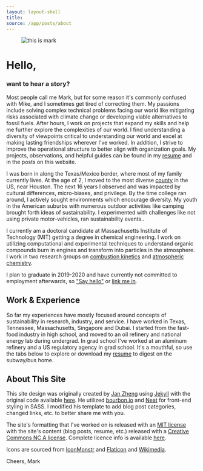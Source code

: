 ```yaml
---
layout: layout-shell
title: 
source: /app/posts/about
---
```


<!-- use that new container vertical center code you found! -->

<div class="about--intro">
<figure class="figure-circle">

<img src="{{page.source}}/face.png" alt="this is mark">
<!-- <figcaption class="aboutQuote">day at the office</figcaption> -->
</figure>

<h1> Hello, </h1>

<h3> want to hear a story? </h3>
</div>

Most people call me Mark, but for some reason it's commonly confused with Mike, and I sometimes get tired of correcting them. My passions include solving complex technical problems facing our world like mitigating risks associated with climate change or developing viable alternatives to fossil fuels. After hours, I work on projects that expand my skills and help me further explore the complexities of our world. I find understanding a diversity of viewpoints critical to understanding our world and excel at making lasting friendships wherever I've worked. In addition, I strive to improve the operational structure to better align with organization goals. My projects, observations, and helpful guides can be found in my [resume]() and in the posts on this website.

I was born in along the Texas/Mexico border, where most of my family currently lives. At the age of 2, I moved to the most diverse [county]() in the US, near Houston. The next 16 years I observed and was impacted by cultural differences, micro-biases, and privilege. By the time college ran around, I actively sought environments which encourage diversity. My youth in the American suburbs with numerous outdoor activities like camping brought forth ideas of sustainability. I experimented with challenges like not using private motor-vehicles, ran sustainability events..


I currently am a doctoral candidate at Massachusetts Institute of Technology (MIT) getting a degree in chemical engineering. I work on utilizing computational and experimental techniques to understand organic compounds burn in engines and transform into particles in the atmosphere. I work in two research groups on [combustion kinetics]() and [atmospheric chemistry](). 

I plan to graduate in 2019-2020 and have currently not committed to employment afterwards, so ["Say hello"](mailto:markgoldman@mit.edu) or [link me in](http://www.linkedin.com/in/mjgoldman).

## Work & Experience 

So far my experiences have mostly focused around concepts of sustainability in research, industry, and service. I have worked in Texas, Tennessee, Massachusetts, Singapore and Dubai. I started from the fast-food industry in high school, and moved to an oil refinery and national energy lab during undergrad. In grad school I've worked at an aluminum refinery and a US regulatory agency in grad school. It's a mouthful, so use the tabs below to explore or download my [resume]() to digest on the subway/bus home.

## About This Site

This site design was originally created by [Jan Zheng](janzheng.com) using [Jekyll](https://github.com/mojombo/jekyll) with the original code available [here](https://github.com/janzheng/janzheng.github.com). He utilized [bourbon.io](http://bourbon.io/) and [Neat](neat.bourbon.io) for front-end styling in SASS. I modified his template to add blog post categories, changed links, etc. to better share me with you.

The site's formatting that I've worked on is released with an [MIT license]() with the site's content (blog posts, resume, etc.) released with a [Creative Commons NC A license](). Complete licence info is available [here]().

Icons are sourced from [IconMonstr](http://iconmonstr.com/) and [Flaticon](http://www.flaticon.com) and [Wikimedia](http://www.wikimedia.com). 

Cheers, 
Mark


